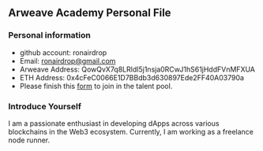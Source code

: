 ## Arweave Academy Personal File

### Personal information

- github account: ronairdrop 
- Email: ronairdrop@gmail.com
- Arweave Address: QowQvX7q8LRldI5j1nsja0RCwJ1hS61jHddFVnMFXUA
- ETH Address: 0x4cFeC0066E1D7BBdb3d630897Ede2FF40A03790a
- Please finish this [form](https://docs.google.com/forms/d/e/1FAIpQLSfWA5fIIcBgmRppm3jNz5vmf9Mai_QMVil-2pO4r7YKn_Zhtw/viewform?usp=sf_link) to join in the talent pool.

### Introduce Yourself
I am a passionate enthusiast in developing dApps across various blockchains in the Web3 ecosystem. Currently, I am working as a freelance node runner.
